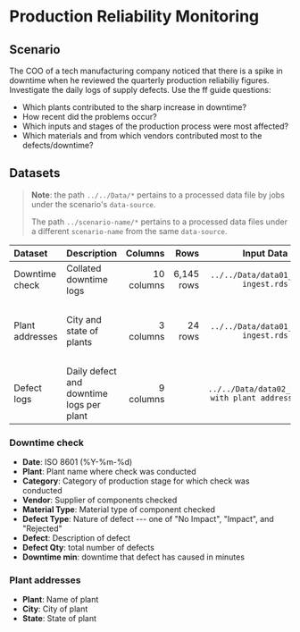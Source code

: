 # Production Reliability Monitoring

## Scenario

The COO of a tech manufacturing company noticed that there is a spike in downtime when he reviewed the quarterly production reliabiliy figures.  Investigate the daily logs of supply defects.  Use the ff guide questions:

* Which plants contributed to the sharp increase in downtime?
* How recent did the problems occur?
* Which inputs and stages of the production process were most affected?
* Which materials and from which vendors contributed most to the defects/downtime?

## Datasets

> **Note**: the path `../../Data/*` pertains to a processed data file by jobs under the scenario's `data-source`.
>
> The path `../scenario-name/*` pertains to a processed data files under a different `scenario-name` from the same `data-source`.

| Dataset | Description | Columns | Rows | Input Data | Data Processing Scripts | csv Data File | xlsx Data File | R Data File |
|:--|:--|--:|--:|:-:|:-:|:--|:--|:--|
| Downtime check | Collated downtime logs | 10 columns | 6,145 rows | `../../Data/data01_parsed ingest.rds` | `../../Scripts/script02_clean ingest.R` |  | [`data02_metrics with plant address.xlsx`](https://drive.google.com/open?id=1hj9Fm-EVFxlXKywlE3qcBSMUflJQnfc-) | [`data02_metrics with plant address.RData`](https://drive.google.com/open?id=1hT4IhPdlqTJ8mzlQpDaJrtUQnvxBIHd6) |
| Plant addresses | City and state of plants | 3 columns | 24 rows | `../../Data/data01_parsed ingest.rds` | `../../Scripts/script02_clean ingest.R` |  | [`data02_metrics with plant address.xlsx`](https://drive.google.com/open?id=1hj9Fm-EVFxlXKywlE3qcBSMUflJQnfc-)<br/>[`case_Reliability Monitoring_plant submission/Plant Addresses.xlsx`](https://drive.google.com/open?id=145F4si6OwdAiPa3UiNKq-s8mn-3XolrG) | [`data02_metrics with plant address.RData`](https://drive.google.com/open?id=1hT4IhPdlqTJ8mzlQpDaJrtUQnvxBIHd6) |
| Defect logs | Daily defect and downtime logs per plant | 9 columns |  | `../../Data/data02_metrics with plant address.RData` | `script01_sep data.R` | `case_Reliability Monitoring_plant submission/*.tsv` |  |  |

### Downtime check

* __Date__: ISO 8601 (%Y-%m-%d)
* __Plant__: Plant name where check was conducted
* __Category__: Category of production stage for which check was conducted
* __Vendor__: Supplier of components checked
* __Material Type__: Material type of component checked
* __Defect Type__: Nature of defect --- one of "No Impact", "Impact", and "Rejected"
* __Defect__: Description of defect
* __Defect Qty__: total number of defects
* __Downtime min__: downtime that defect has caused in minutes

### Plant addresses

* __Plant__: Name of plant
* __City__: City of plant
* __State__: State of plant